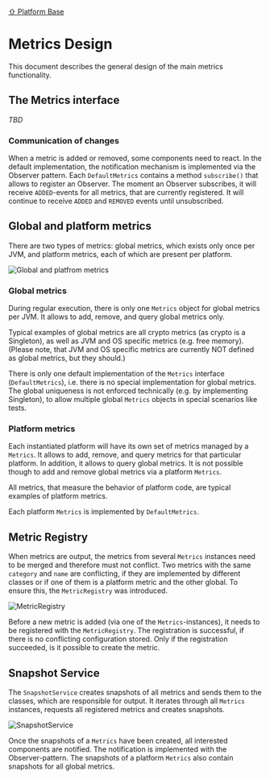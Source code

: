 [⇧ Platform Base](../base.md)

# Metrics Design

This document describes the general design of the main metrics functionality.

## The Metrics interface

_TBD_

### Communication of changes

When a metric is added or removed, some components need to react.
In the default implementation, the notification mechanism is implemented via the Observer pattern.
Each `DefaultMetrics` contains a method `subscribe()` that allows to register an Observer.
The moment an Observer subscribes, it will receive `ADDED`-events for all metrics, that are currently registered.
It will continue to receive `ADDED` and `REMOVED` events until unsubscribed.

## Global and platform metrics

There are two types of metrics: global metrics, which exists only once per JVM, and platform metrics, each of which are present per platform.

![Global and platfrom metrics](metrics_overview.png)

### Global metrics

During regular execution, there is only one `Metrics` object for global metrics per JVM.
It allows to add, remove, and query global metrics only.

Typical examples of global metrics are all crypto metrics (as crypto is a Singleton), as well as JVM and OS specific metrics (e.g. free memory).
(Please note, that JVM and OS specific metrics are currently NOT defined as global metrics, but they should.)

There is only one default implementation of the `Metrics` interface (`DefaultMetrics`), i.e. there is no special implementation for global metrics.
The global uniqueness is not enforced technically (e.g. by implementing Singleton), to allow multiple global `Metrics` objects in special scenarios like tests.

### Platform metrics

Each instantiated platform will have its own set of metrics managed by a `Metrics`.
It allows to add, remove, and query metrics for that particular platform.
In addition, it allows to query global metrics.
It is not possible though to add and remove global metrics via a platform `Metrics`.

All metrics, that measure the behavior of platform code, are typical examples of platform metrics.

Each platform `Metrics` is implemented by `DefaultMetrics`.

## Metric Registry

When metrics are output, the metrics from several `Metrics` instances need to be merged and therefore must not conflict.
Two metrics with the same `category` and `name` are conflicting, if they are implemented by different classes or if one of them is a platform metric and the other global.
To ensure this, the `MetricRegistry` was introduced.

![MetricRegistry](metrics_registry.png)

Before a new metric is added (via one of the `Metrics`-instances), it needs to be registered with the `MetricRegistry`.
The registration is successful, if there is no conflicting configuration stored.
Only if the registration succeeded, is it possible to create the metric.

## Snapshot Service

The `SnapshotService` creates snapshots of all metrics and sends them to the classes, which are responsible for output.
It iterates through all `Metrics` instances, requests all registered metrics and creates snapshots.

![SnapshotService](metrics_snapshot_service.png)

Once the snapshots of a `Metrics` have been created, all interested components are notified.
The notification is implemented with the Observer-pattern.
The snapshots of a platform `Metrics` also contain snapshots for all global metrics.
